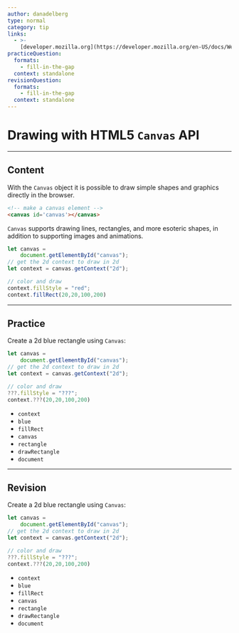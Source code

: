 ```yaml
---
author: danadelberg
type: normal
category: tip
links:
  - >-
    [developer.mozilla.org](https://developer.mozilla.org/en-US/docs/Web/API/Canvas_API/Tutorial){website}
practiceQuestion:
  formats:
    - fill-in-the-gap
  context: standalone
revisionQuestion:
  formats:
    - fill-in-the-gap
  context: standalone
---
```


# Drawing with HTML5 `Canvas` API


---

## Content

With the `Canvas` object it is possible to draw simple shapes and graphics directly in the browser.

```html
<!-- make a canvas element -->
<canvas id='canvas'></canvas>
```

`Canvas` supports drawing lines, rectangles, and more esoteric shapes, in addition to supporting images and animations.

```javascript
let canvas =
    document.getElementById("canvas");
// get the 2d context to draw in 2d
let context = canvas.getContext("2d");

// color and draw
context.fillStyle = "red";
context.fillRect(20,20,100,200)
```


---

## Practice

Create a 2d blue rectangle using `Canvas`:

```javascript
let canvas =
    document.getElementById("canvas");
// get the 2d context to draw in 2d
let context = canvas.getContext("2d");

// color and draw
???.fillStyle = "???";
context.???(20,20,100,200)
```

- `context`
- `blue`
- `fillRect`
- `canvas`
- `rectangle`
- `drawRectangle`
- `document`


---

## Revision

Create a 2d blue rectangle using `Canvas`:

```javascript
let canvas =
    document.getElementById("canvas");
// get the 2d context to draw in 2d
let context = canvas.getContext("2d");

// color and draw
???.fillStyle = "???";
context.???(20,20,100,200)
```

- `context`
- `blue`
- `fillRect`
- `canvas`
- `rectangle`
- `drawRectangle`
- `document`
 
